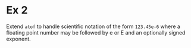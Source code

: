 # Ex 2

Extend `atof` to handle scientific notation of the form `123.45e-6` where a floating point number may be followed by e or E and an optionally signed exponent.